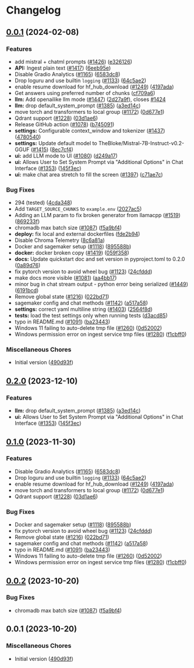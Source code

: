 # Changelog

## [0.0.1](https://github.com/dhirajsuvarna/know-your-meds/compare/v0.2.0...v0.0.1) (2024-02-08)


### Features

* add mistral + chatml prompts ([#1426](https://github.com/dhirajsuvarna/know-your-meds/issues/1426)) ([e326126](https://github.com/dhirajsuvarna/know-your-meds/commit/e326126d0d4cd7e46a79f080c442c86f6dd4d24b))
* **API:** Ingest plain text ([#1417](https://github.com/dhirajsuvarna/know-your-meds/issues/1417)) ([6eeb95e](https://github.com/dhirajsuvarna/know-your-meds/commit/6eeb95ec7f17a618aaa47f5034ee5bccae02b667))
* Disable Gradio Analytics ([#1165](https://github.com/dhirajsuvarna/know-your-meds/issues/1165)) ([6583dc8](https://github.com/dhirajsuvarna/know-your-meds/commit/6583dc84c082773443fc3973b1cdf8095fa3fec3))
* Drop loguru and use builtin `logging` ([#1133](https://github.com/dhirajsuvarna/know-your-meds/issues/1133)) ([64c5ae2](https://github.com/dhirajsuvarna/know-your-meds/commit/64c5ae214a9520151c9c2d52ece535867d799367))
* enable resume download for hf_hub_download ([#1249](https://github.com/dhirajsuvarna/know-your-meds/issues/1249)) ([4197ada](https://github.com/dhirajsuvarna/know-your-meds/commit/4197ada6267c822f32c1d7ba2be6e7ce145a3404))
* Get answers using preferred number of chunks ([cf709a6](https://github.com/dhirajsuvarna/know-your-meds/commit/cf709a6b7a951fc333ef5a089b24179ca660469b))
* **llm:** Add openailike llm mode ([#1447](https://github.com/dhirajsuvarna/know-your-meds/issues/1447)) ([2d27a9f](https://github.com/dhirajsuvarna/know-your-meds/commit/2d27a9f956d672cb1fe715cf0acdd35c37f378a5)), closes [#1424](https://github.com/dhirajsuvarna/know-your-meds/issues/1424)
* **llm:** drop default_system_prompt ([#1385](https://github.com/dhirajsuvarna/know-your-meds/issues/1385)) ([a3ed14c](https://github.com/dhirajsuvarna/know-your-meds/commit/a3ed14c58f77351dbd5f8f2d7868d1642a44f017))
* move torch and transformers to local group ([#1172](https://github.com/dhirajsuvarna/know-your-meds/issues/1172)) ([0d677e1](https://github.com/dhirajsuvarna/know-your-meds/commit/0d677e10b970aec222ec04837d0f08f1631b6d4a))
* Qdrant support ([#1228](https://github.com/dhirajsuvarna/know-your-meds/issues/1228)) ([03d1ae6](https://github.com/dhirajsuvarna/know-your-meds/commit/03d1ae6d70dffdd2411f0d4e92f65080fff5a6e2))
* Release GitHub action ([#1078](https://github.com/dhirajsuvarna/know-your-meds/issues/1078)) ([b745091](https://github.com/dhirajsuvarna/know-your-meds/commit/b7450911b25b0b70528fd4b620cffb90766e3448))
* **settings:** Configurable context_window and tokenizer ([#1437](https://github.com/dhirajsuvarna/know-your-meds/issues/1437)) ([4780540](https://github.com/dhirajsuvarna/know-your-meds/commit/47805408703c23f0fd5cab52338142c1886b450b))
* **settings:** Update default model to TheBloke/Mistral-7B-Instruct-v0.2-GGUF ([#1415](https://github.com/dhirajsuvarna/know-your-meds/issues/1415)) ([8ec7cf4](https://github.com/dhirajsuvarna/know-your-meds/commit/8ec7cf49f40701a4f2156c48eb2fad9fe6220629))
* **ui:** add LLM mode to UI ([#1080](https://github.com/dhirajsuvarna/know-your-meds/issues/1080)) ([d249a17](https://github.com/dhirajsuvarna/know-your-meds/commit/d249a17c330abd122e4988d35d94bcc2df980700))
* **ui:** Allows User to Set System Prompt via "Additional Options" in Chat Interface ([#1353](https://github.com/dhirajsuvarna/know-your-meds/issues/1353)) ([145f3ec](https://github.com/dhirajsuvarna/know-your-meds/commit/145f3ec9f41c4def5abf4065a06fb0786e2d992a))
* **ui:** make chat area stretch to fill the screen ([#1397](https://github.com/dhirajsuvarna/know-your-meds/issues/1397)) ([c71ae7c](https://github.com/dhirajsuvarna/know-your-meds/commit/c71ae7cee92463bbc5ea9c434eab9f99166e1363))


### Bug Fixes

* 294 (tested) ([4cda348](https://github.com/dhirajsuvarna/know-your-meds/commit/4cda348cf87f56ff237e376b03732b1b47a99215))
* Add `TARGET_SOURCE_CHUNKS` to `example.env` ([2027ac5](https://github.com/dhirajsuvarna/know-your-meds/commit/2027ac563b6606199563632191b65f5105af8ebe))
* Adding an LLM param to fix broken generator from llamacpp ([#1519](https://github.com/dhirajsuvarna/know-your-meds/issues/1519)) ([869233f](https://github.com/dhirajsuvarna/know-your-meds/commit/869233f0e4f03dc23e5fae43cf7cb55350afdee9))
* chromadb max batch size ([#1087](https://github.com/dhirajsuvarna/know-your-meds/issues/1087)) ([f5a9bf4](https://github.com/dhirajsuvarna/know-your-meds/commit/f5a9bf4e374b2d4c76438cf8a97cccf222ec8e6f))
* **deploy:** fix local and external dockerfiles ([fde2b94](https://github.com/dhirajsuvarna/know-your-meds/commit/fde2b942bc03688701ed563be6d7d597c75e4e4e))
* Disable Chroma Telemetry ([8c6a81a](https://github.com/dhirajsuvarna/know-your-meds/commit/8c6a81a07fc9c800d53f62a33f5ae3b5247a22a6))
* Docker and sagemaker setup ([#1118](https://github.com/dhirajsuvarna/know-your-meds/issues/1118)) ([895588b](https://github.com/dhirajsuvarna/know-your-meds/commit/895588b82a06c2bc71a9e22fb840c7f6442a3b5b))
* **docker:** docker broken copy ([#1419](https://github.com/dhirajsuvarna/know-your-meds/issues/1419)) ([059f358](https://github.com/dhirajsuvarna/know-your-meds/commit/059f35840adbc3fb93d847d6decf6da32d08670c))
* **docs:** Update quickstart doc and set version in pyproject.toml to 0.2.0 ([0a89d76](https://github.com/dhirajsuvarna/know-your-meds/commit/0a89d76cc5ed4371ffe8068858f23dfbb5e8cc37))
* fix pytorch version to avoid wheel bug ([#1123](https://github.com/dhirajsuvarna/know-your-meds/issues/1123)) ([24cfddd](https://github.com/dhirajsuvarna/know-your-meds/commit/24cfddd60f74aadd2dade4c63f6012a2489938a1))
* make docs more visible ([#1081](https://github.com/dhirajsuvarna/know-your-meds/issues/1081)) ([aa4bb17](https://github.com/dhirajsuvarna/know-your-meds/commit/aa4bb17a2e6a797b450fa11a45e0b0528b8efecf))
* minor bug in chat stream output - python error being serialized ([#1449](https://github.com/dhirajsuvarna/know-your-meds/issues/1449)) ([6191bcd](https://github.com/dhirajsuvarna/know-your-meds/commit/6191bcdbd6e92b6f4d5995967dc196c9348c5954))
* Remove global state ([#1216](https://github.com/dhirajsuvarna/know-your-meds/issues/1216)) ([022bd71](https://github.com/dhirajsuvarna/know-your-meds/commit/022bd718e3dfc197027b1e24fb97e5525b186db4))
* sagemaker config and chat methods ([#1142](https://github.com/dhirajsuvarna/know-your-meds/issues/1142)) ([a517a58](https://github.com/dhirajsuvarna/know-your-meds/commit/a517a588c4927aa5c5c2a93e4f82a58f0599d251))
* **settings:** correct yaml multiline string ([#1403](https://github.com/dhirajsuvarna/know-your-meds/issues/1403)) ([2564f8d](https://github.com/dhirajsuvarna/know-your-meds/commit/2564f8d2bb8c4332a6a0ab6d722a2ac15006b85f))
* **tests:** load the test settings only when running tests ([d3acd85](https://github.com/dhirajsuvarna/know-your-meds/commit/d3acd85fe34030f8cfd7daf50b30c534087bdf2b))
* typo in README.md ([#1091](https://github.com/dhirajsuvarna/know-your-meds/issues/1091)) ([ba23443](https://github.com/dhirajsuvarna/know-your-meds/commit/ba23443a70d323cd4f9a242b33fd9dce1bacd2db))
* Windows 11 failing to auto-delete tmp file ([#1260](https://github.com/dhirajsuvarna/know-your-meds/issues/1260)) ([0d52002](https://github.com/dhirajsuvarna/know-your-meds/commit/0d520026a3d5b08a9b8487be992d3095b21e710c))
* Windows permission error on ingest service tmp files ([#1280](https://github.com/dhirajsuvarna/know-your-meds/issues/1280)) ([f1cbff0](https://github.com/dhirajsuvarna/know-your-meds/commit/f1cbff0fb7059432d9e71473cbdd039032dab60d))


### Miscellaneous Chores

* Initial version ([490d93f](https://github.com/dhirajsuvarna/know-your-meds/commit/490d93fdc1977443c92f6c42e57a1c585aa59430))

## [0.2.0](https://github.com/imartinez/privateGPT/compare/v0.1.0...v0.2.0) (2023-12-10)


### Features

* **llm:** drop default_system_prompt ([#1385](https://github.com/imartinez/privateGPT/issues/1385)) ([a3ed14c](https://github.com/imartinez/privateGPT/commit/a3ed14c58f77351dbd5f8f2d7868d1642a44f017))
* **ui:** Allows User to Set System Prompt via "Additional Options" in Chat Interface ([#1353](https://github.com/imartinez/privateGPT/issues/1353)) ([145f3ec](https://github.com/imartinez/privateGPT/commit/145f3ec9f41c4def5abf4065a06fb0786e2d992a))

## [0.1.0](https://github.com/imartinez/privateGPT/compare/v0.0.2...v0.1.0) (2023-11-30)


### Features

* Disable Gradio Analytics ([#1165](https://github.com/imartinez/privateGPT/issues/1165)) ([6583dc8](https://github.com/imartinez/privateGPT/commit/6583dc84c082773443fc3973b1cdf8095fa3fec3))
* Drop loguru and use builtin `logging` ([#1133](https://github.com/imartinez/privateGPT/issues/1133)) ([64c5ae2](https://github.com/imartinez/privateGPT/commit/64c5ae214a9520151c9c2d52ece535867d799367))
* enable resume download for hf_hub_download ([#1249](https://github.com/imartinez/privateGPT/issues/1249)) ([4197ada](https://github.com/imartinez/privateGPT/commit/4197ada6267c822f32c1d7ba2be6e7ce145a3404))
* move torch and transformers to local group ([#1172](https://github.com/imartinez/privateGPT/issues/1172)) ([0d677e1](https://github.com/imartinez/privateGPT/commit/0d677e10b970aec222ec04837d0f08f1631b6d4a))
* Qdrant support ([#1228](https://github.com/imartinez/privateGPT/issues/1228)) ([03d1ae6](https://github.com/imartinez/privateGPT/commit/03d1ae6d70dffdd2411f0d4e92f65080fff5a6e2))


### Bug Fixes

* Docker and sagemaker setup ([#1118](https://github.com/imartinez/privateGPT/issues/1118)) ([895588b](https://github.com/imartinez/privateGPT/commit/895588b82a06c2bc71a9e22fb840c7f6442a3b5b))
* fix pytorch version to avoid wheel bug ([#1123](https://github.com/imartinez/privateGPT/issues/1123)) ([24cfddd](https://github.com/imartinez/privateGPT/commit/24cfddd60f74aadd2dade4c63f6012a2489938a1))
* Remove global state ([#1216](https://github.com/imartinez/privateGPT/issues/1216)) ([022bd71](https://github.com/imartinez/privateGPT/commit/022bd718e3dfc197027b1e24fb97e5525b186db4))
* sagemaker config and chat methods ([#1142](https://github.com/imartinez/privateGPT/issues/1142)) ([a517a58](https://github.com/imartinez/privateGPT/commit/a517a588c4927aa5c5c2a93e4f82a58f0599d251))
* typo in README.md ([#1091](https://github.com/imartinez/privateGPT/issues/1091)) ([ba23443](https://github.com/imartinez/privateGPT/commit/ba23443a70d323cd4f9a242b33fd9dce1bacd2db))
* Windows 11 failing to auto-delete tmp file ([#1260](https://github.com/imartinez/privateGPT/issues/1260)) ([0d52002](https://github.com/imartinez/privateGPT/commit/0d520026a3d5b08a9b8487be992d3095b21e710c))
* Windows permission error on ingest service tmp files ([#1280](https://github.com/imartinez/privateGPT/issues/1280)) ([f1cbff0](https://github.com/imartinez/privateGPT/commit/f1cbff0fb7059432d9e71473cbdd039032dab60d))

## [0.0.2](https://github.com/imartinez/privateGPT/compare/v0.0.1...v0.0.2) (2023-10-20)


### Bug Fixes

* chromadb max batch size ([#1087](https://github.com/imartinez/privateGPT/issues/1087)) ([f5a9bf4](https://github.com/imartinez/privateGPT/commit/f5a9bf4e374b2d4c76438cf8a97cccf222ec8e6f))

## 0.0.1 (2023-10-20)

### Miscellaneous Chores

* Initial version ([490d93f](https://github.com/imartinez/privateGPT/commit/490d93fdc1977443c92f6c42e57a1c585aa59430))
